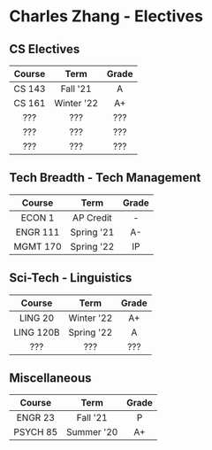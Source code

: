# Charles Zhang - Electives

## CS Electives

| Course | Term | Grade |
|:---:|:---:|:---:|
| CS 143 | Fall '21 | A |
| CS 161 | Winter '22 | A+ |
| ??? | ??? | ??? |
| ??? | ??? | ??? |
| ??? | ??? | ??? |

## Tech Breadth - Tech Management

| Course | Term | Grade |
|:---:|:---:|:---:|
| ECON 1 | AP Credit | - |
| ENGR 111 | Spring '21 | A- |
| MGMT 170 | Spring '22 | IP |

## Sci-Tech - Linguistics

| Course | Term | Grade |
|:---:|:---:|:---:|
| LING 20 | Winter '22 | A+ |
| LING 120B | Spring '22 | A |
| ??? | ??? | ??? |

## Miscellaneous

|  Course  |    Term    | Grade |
| :------: | :--------: | :---: |
| ENGR 23  |  Fall '21  |   P   |
| PSYCH 85 | Summer '20 |  A+   |
